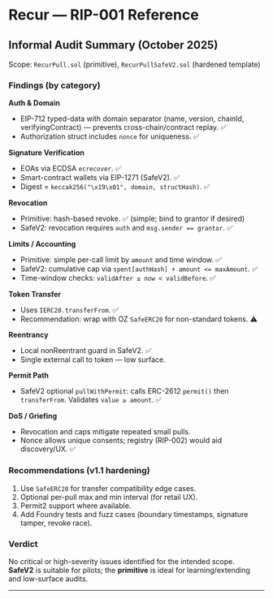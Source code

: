 
# Recur — RIP-001 Reference
## Informal Audit Summary (October 2025)

Scope: `RecurPull.sol` (primitive), `RecurPullSafeV2.sol` (hardened template)

### Findings (by category)

**Auth & Domain**
- EIP-712 typed-data with domain separator (name, version, chainId, verifyingContract) — prevents cross-chain/contract replay. ✅
- Authorization struct includes `nonce` for uniqueness. ✅

**Signature Verification**
- EOAs via ECDSA `ecrecover`. ✅
- Smart-contract wallets via EIP-1271 (SafeV2). ✅
- Digest = `keccak256("\x19\x01", domain, structHash)`. ✅

**Revocation**
- Primitive: hash-based revoke. ✅ (simple; bind to grantor if desired)
- SafeV2: revocation requires `auth` and `msg.sender == grantor`. ✅

**Limits / Accounting**
- Primitive: simple per-call limit by `amount` and time window. ✅
- SafeV2: cumulative cap via `spent[authHash] + amount <= maxAmount`. ✅
- Time-window checks: `validAfter ≤ now < validBefore`. ✅

**Token Transfer**
- Uses `IERC20.transferFrom`. ✅
- Recommendation: wrap with OZ `SafeERC20` for non-standard tokens. ⚠️

**Reentrancy**
- Local nonReentrant guard in SafeV2. ✅
- Single external call to token — low surface.

**Permit Path**
- SafeV2 optional `pullWithPermit`: calls ERC-2612 `permit()` then `transferFrom`. Validates `value ≥ amount`. ✅

**DoS / Griefing**
- Revocation and caps mitigate repeated small pulls.
- Nonce allows unique consents; registry (RIP-002) would aid discovery/UX. ✅

### Recommendations (v1.1 hardening)
1. Use `SafeERC20` for transfer compatibility edge cases.
2. Optional per-pull max and min interval (for retail UX).
3. Permit2 support where available.
4. Add Foundry tests and fuzz cases (boundary timestamps, signature tamper, revoke race).

### Verdict
No critical or high-severity issues identified for the intended scope.  
**SafeV2** is suitable for pilots; the **primitive** is ideal for learning/extending and low-surface audits.

---
